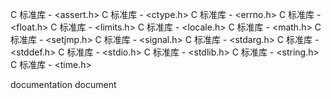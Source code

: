 C 标准库 - \<assert.h\> C 标准库 - \<ctype.h\> C 标准库 - \<errno.h\> C
标准库 - \<float.h\> C 标准库 - \<limits.h\> C 标准库 - \<locale.h\> C
标准库 - \<math.h\> C 标准库 - \<setjmp.h\> C 标准库 - \<signal.h\> C
标准库 - \<stdarg.h\> C 标准库 - \<stddef.h\> C 标准库 - \<stdio.h\> C
标准库 - \<stdlib.h\> C 标准库 - \<string.h\> C 标准库 - \<time.h\>

documentation document
